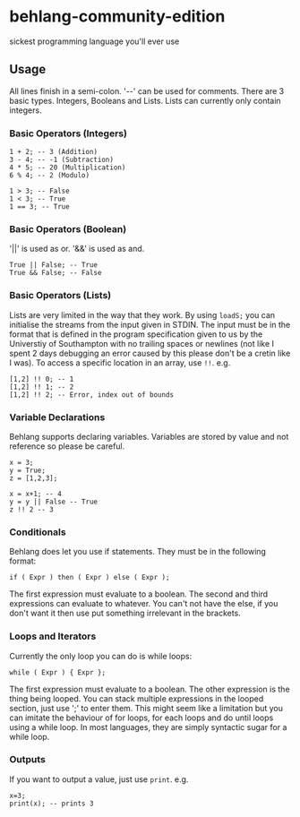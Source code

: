 # behlang-community-edition
sickest programming language you'll ever use

## Usage
All lines finish in a semi-colon. '--' can be used for comments.
There are 3 basic types. Integers, Booleans and Lists. Lists can currently only contain integers. 
### Basic Operators (Integers)
``` 
1 + 2; -- 3 (Addition)
3 - 4; -- -1 (Subtraction)
4 * 5; -- 20 (Multiplication)
6 % 4; -- 2 (Modulo)

1 > 3; -- False
1 < 3; -- True
1 == 3; -- True
```
### Basic Operators (Boolean)
'||' is used as or. '&&' is used as and.


```
True || False; -- True
True && False; -- False
```

### Basic Operators (Lists)
Lists are very limited in the way that they work. By using ``` loadS; ``` you can initialise the streams from the input given in STDIN. The input must be in the format that is defined in the program specification given to us by the Universtiy of Southampton with no trailing spaces or newlines (not like I spent 2 days debugging an error caused by this please don't be a cretin like I was).
To access a specific location in an array, use ``` !! ```. e.g.
```
[1,2] !! 0; -- 1
[1,2] !! 1; -- 2
[1,2] !! 2; -- Error, index out of bounds
```


### Variable Declarations 
Behlang supports declaring variables. Variables are stored by value and not reference so please be careful.
```
x = 3;
y = True;
z = [1,2,3];

x = x+1; -- 4
y = y || False -- True
z !! 2 -- 3

```

### Conditionals
Behlang does let you use if statements. They must be in the following format:
``` 
if ( Expr ) then ( Expr ) else ( Expr );
```
The first expression must evaluate to a boolean. The second and third expressions can evaluate to whatever. You can't not have the else, if you don't want it then use put something irrelevant in the brackets.

### Loops and Iterators
Currently the only loop you can do is while loops:
```
while ( Expr ) { Expr };
```
The first expression must evaluate to a boolean. The other expression is the thing being looped. You can stack multiple expressions in the looped section, just use ';' to enter them.
This might seem like a limitation but you can imitate the behaviour of for loops, for each loops and do until loops using a while loop. In most languages, they are simply syntactic sugar for a while loop.

### Outputs

If you want to output a value, just use ```print```.
e.g.
```
x=3;
print(x); -- prints 3
```























